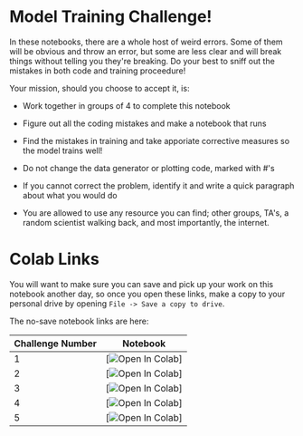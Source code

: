 
# Model Training Challenge! 

In these notebooks, there are a whole host of weird errors. 
Some of them will be obvious and throw an error, but some are less clear and will break things without telling you they're breaking. 
Do your best to sniff out the mistakes in both code and training proceedure! 

Your mission, should you choose to accept it, is: 
* Work together in groups of 4 to complete this notebook
* Figure out all the coding mistakes and make a notebook that runs
* Find the mistakes in training and take apporiate corrective measures so the model trains well!
* Do not change the data generator or plotting code, marked with #'s

* If you cannot correct the problem, identify it and write a quick paragraph about what you would do
* You are allowed to use any resource you can find; other groups, TA's, a random scientist walking back, and most importantly, the internet. 

# Colab Links 
You will want to make sure you can save and pick up your work on this notebook another day, so once you open these links, make a copy to your personal drive by opening `File -> Save a copy to drive`. 

The no-save notebook links are here: 

| Challenge Number | Notebook |
| ------------- |-------------| 
| 1  | [![Open In Colab](https://colab.research.google.com/github/BNL-Fermi-Summer-School-2023/tutorials/blob/main/07_Challenge/challenges/challenge_01.ipynb)] |
| 2  | [![Open In Colab](https://colab.research.google.com/github/BNL-Fermi-Summer-School-2023/tutorials/blob/main/07_Challenge/challenges/challenge_02.ipynb)] |
| 3  | [![Open In Colab](https://colab.research.google.com/github/BNL-Fermi-Summer-School-2023/tutorials/blob/main/07_Challenge/challenges/challenge_03.ipynb)] |
| 4  | [![Open In Colab](https://colab.research.google.com/github/BNL-Fermi-Summer-School-2023/tutorials/blob/main/07_Challenge/challenges/challenge_04.ipynb)] |
| 5  | [![Open In Colab](https://colab.research.google.com/github/BNL-Fermi-Summer-School-2023/tutorials/blob/main/07_Challenge/challenges/challenge_05.ipynb)] |